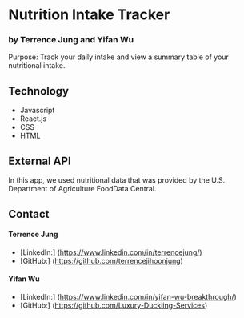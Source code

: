 # Nutrition Intake Tracker
### by Terrence Jung and Yifan Wu
Purpose: Track your daily intake and view a summary table of your nutritional intake.

## Technology

* Javascript
* React.js
* CSS
* HTML

## External API

In this app, we used nutritional data that was provided by the U.S. Department of Agriculture FoodData Central.

## Contact

#### Terrence Jung
* [LinkedIn:] (https://www.linkedin.com/in/terrencejung/)
* [GitHub:] (https://github.com/terrencejihoonjung)

#### Yifan Wu
* [LinkedIn:] (https://www.linkedin.com/in/yifan-wu-breakthrough/)
* [GitHub:] (https://github.com/Luxury-Duckling-Services)
